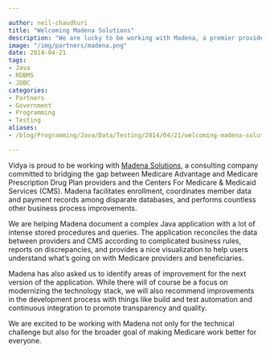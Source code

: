 ```yaml
---

author: neil-chaudhuri
title: "Welcoming Madena Solutions"
description: "We are lucky to be working with Madena, a premier provider of consulting services in the Medicare space."
image: "/img/partners/madena.png"
date: 2014-04-21
tags:
- Java
- RDBMS
- JDBC
categories:
- Partners 
- Government
- Programming
- Testing
aliases:
- /blog/Programming/Java/Data/Testing/2014/04/21/welcoming-madena-solutions

---
```


Vidya is proud to be working with [Madena Solutions](http://madenasolutions.com/), a consulting company committed to
bridging the gap between Medicare Advantage and Medicare Prescription Drug Plan providers and the Centers For Medicare
&amp; Medicaid Services (CMS). Madena facilitates enrollment, coordinates member data and payment records among disparate
databases, and performs countless other business process improvements.

We are helping Madena document a complex Java application with a lot of intense stored
procedures and queries. The application reconciles the data between providers and CMS according to complicated business
rules, reports on discrepancies, and provides a nice visualization to help users understand what’s going on with Medicare
providers and beneficiaries.

Madena has also asked us to identify areas of improvement for the next version of the application. While there will of
course be a focus on modernizing the technology stack, we will also recommend improvements in the development
process with things like build and test automation and continuous integration to promote transparency and quality.

We are excited to be working with Madena not only for the technical challenge but also for the broader goal of making
Medicare work better for everyone.

